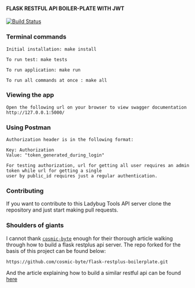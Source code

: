 #### FLASK RESTFUL API BOILER-PLATE WITH JWT

[![Build Status](https://travis-ci.com/AntoineDao/ladybug-tools-crud-API.svg?branch=master)](https://travis-ci.com/AntoineDao/ladybug-tools-crud-API)


### Terminal commands

    Initial installation: make install

    To run test: make tests

    To run application: make run

    To run all commands at once : make all


### Viewing the app ###

    Open the following url on your browser to view swagger documentation
    http://127.0.0.1:5000/


### Using Postman ####

    Authorization header is in the following format:

    Key: Authorization
    Value: "token_generated_during_login"

    For testing authorization, url for getting all user requires an admin token while url for getting a single
    user by public_id requires just a regular authentication.


### Contributing
If you want to contribute to this Ladybug Tools API server clone the repository and just start making pull requests.

### Shoulders of giants
I cannot thank [`cosmic-byte`](https://github.com/cosmic-byte) enough for their thorough article walking through how to build a
flask restplus api server. The repo forked for the basis of this project can be found below:
```
https://github.com/cosmic-byte/flask-restplus-boilerplate.git
```
And the article explaining how to build a similar restful api can be found [here](https://medium.freecodecamp.org/structuring-a-flask-restplus-web-service-for-production-builds-c2ec676de563)
